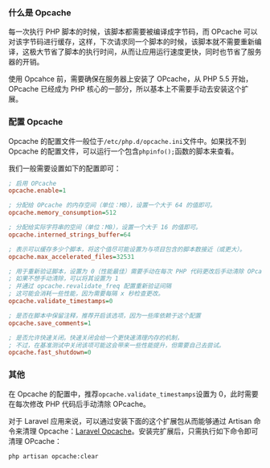### 什么是 Opcache

每一次执行 PHP 脚本的时候，该脚本都需要被编译成字节码，而 OPcache 可以对该字节码进行缓存，这样，下次请求同一个脚本的时候，该脚本就不需要重新编译，这极大节省了脚本的执行时间，从而让应用运行速度更快，同时也节省了服务器的开销。

使用 Opcahce 前，需要确保在服务器上安装了 OPcache，从 PHP 5.5 开始，OPcache 已经成为 PHP 核心的一部分，所以基本上不需要手动去安装这个扩展。

### 配置 Opcache

Opcache 的配置文件一般位于`/etc/php.d/opcache.ini`文件中。如果找不到 Opcache 的配置文件，可以运行一个包含`phpinfo();`函数的脚本来查看。

我们一般需要设置如下的配置即可：

```ini
; 启用 OPcache
opcache.enable=1

; 分配给 OPcache 的内存空间（单位：MB），设置一个大于 64 的值即可。
opcache.memory_consumption=512

; 分配给实际字符串的空间（单位：MB），设置一个大于 16 的值即可。
opcache.interned_strings_buffer=64

; 表示可以缓存多少个脚本，将这个值尽可能设置为与项目包含的脚本数接近（或更大）。
opcache.max_accelerated_files=32531

; 用于重新验证脚本，设置为 0（性能最佳）需要手动在每次 PHP 代码更改后手动清除 OPcache。
; 如果不想手动清除，可以将其设置为 1
; 并通过 opcache.revalidate_freq 配置重新验证间隔
; 这可能会消耗一些性能，因为需要每隔 x 秒检查更改。
opcache.validate_timestamps=0

; 是否在脚本中保留注释，推荐开启该选项，因为一些库依赖于这个配置
opcache.save_comments=1

; 是否允许快速关闭。快速关闭会给一个更快速清理内存的机制，
; 不过，在基准测试中关闭该项可能这会带来一些性能提升，但需要自己去尝试。
opcache.fast_shutdown=0
```

### 其他

在 Opcache 的配置中，推荐`opcache.validate_timestamps`设置为 0，此时需要在每次修改 PHP 代码后手动清除 OPcache。

对于 Laravel 应用来说，可以通过安装下面的这个扩展包从而能够通过 Artisan 命令来清理 Opcache：[Laravel Opcache](https://github.com/appstract/laravel-opcache)。安装完扩展后，只需执行如下命令即可清理 OPcache：

```shell
php artisan opcache:clear
```


